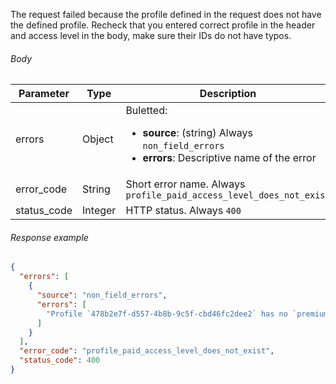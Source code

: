 <!--- AccessLevelNoProfileAccessLevel.md --->

The request failed because the profile defined in the request does not have the defined profile. Recheck that you entered correct profile in the header and access level in the body, make sure their IDs do not have typos.

###### Body

| Parameter   | Type    | Description                                                  |
| ----------- | ------- | ------------------------------------------------------------ |
| errors      | Object  | Buletted: <ul><li> **source**: (string) Always `non_field_errors`</li><li> **errors**: Descriptive name of the error</li></ul> |
| error_code  | String  | Short error name. Always `profile_paid_access_level_does_not_exist` |
| status_code | Integer | HTTP status. Always `400`                                    |

###### Response example

```json
{
  "errors": [
    {
      "source": "non_field_errors",
      "errors": [
        "Profile `478b2e7f-d557-4b8b-9c5f-cbd46fc2dee2` has no `premium` access level"
      ]
    }
  ],
  "error_code": "profile_paid_access_level_does_not_exist",
  "status_code": 400
}
```

 